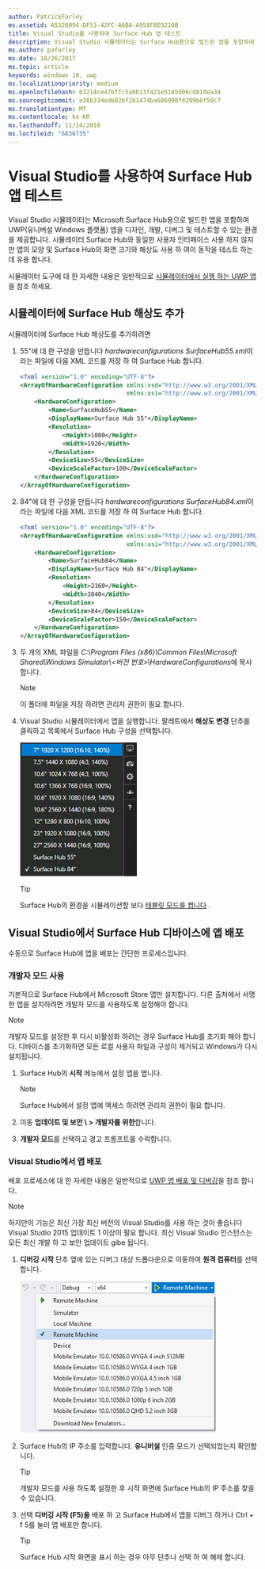 ```yaml
---
author: PatrickFarley
ms.assetid: A5320094-DF53-42FC-A6BA-A958F8E9210B
title: Visual Studio를 사용하여 Surface Hub 앱 테스트
description: Visual Studio 시뮬레이터는 Surface Hub용으로 빌드된 앱을 포함하여 UWP 앱을 디자인, 개발, 디버그 및 테스트하는 환경을 제공합니다.
ms.author: pafarley
ms.date: 10/26/2017
ms.topic: article
keywords: windows 10, uwp
ms.localizationpriority: medium
ms.openlocfilehash: 63214ce47bffc5a0b13f421e5185d06cd810ea34
ms.sourcegitcommit: e38b334edb82bf2b1474ba686990f4299b8f59c7
ms.translationtype: MT
ms.contentlocale: ko-KR
ms.lasthandoff: 11/14/2018
ms.locfileid: "6836735"
---
```

# <a name="test-surface-hub-apps-using-visual-studio"></a>Visual Studio를 사용하여 Surface Hub 앱 테스트
Visual Studio 시뮬레이터는 Microsoft Surface Hub용으로 빌드한 앱을 포함하여 UWP(유니버설 Windows 플랫폼) 앱을 디자인, 개발, 디버그 및 테스트할 수 있는 환경을 제공합니다. 시뮬레이터 Surface Hub와 동일한 사용자 인터페이스 사용 하지 않지만 앱의 모양 및 Surface Hub의 화면 크기와 해상도 사용 하 여이 동작을 테스트 하는 데 유용 합니다.

시뮬레이터 도구에 대 한 자세한 내용은 일반적으로 [시뮬레이터에서 실행 하는 UWP 앱](https://docs.microsoft.com/visualstudio/debugger/run-windows-store-apps-in-the-simulator)을 참조 하세요.

## <a name="add-surface-hub-resolutions-to-the-simulator"></a>시뮬레이터에 Surface Hub 해상도 추가
시뮬레이터에 Surface Hub 해상도를 추가하려면

1. 55"에 대 한 구성을 만듭니다 *hardwareconfigurations SurfaceHub55.xml*이라는 파일에 다음 XML 코드를 저장 하 여 Surface Hub 합니다.  

    ```xml
    <?xml version="1.0" encoding="UTF-8"?>
    <ArrayOfHardwareConfiguration xmlns:xsd="http://www.w3.org/2001/XMLSchema"
                                  xmlns:xsi="http://www.w3.org/2001/XMLSchema-instance">
        <HardwareConfiguration>
            <Name>SurfaceHub55</Name>
            <DisplayName>Surface Hub 55"</DisplayName>
            <Resolution>
                <Height>1080</Height>
                <Width>1920</Width>
            </Resolution>
            <DeviceSize>55</DeviceSize>
            <DeviceScaleFactor>100</DeviceScaleFactor>
        </HardwareConfiguration>
    </ArrayOfHardwareConfiguration>
    ```

2. 84"에 대 한 구성을 만듭니다 *hardwareconfigurations SurfaceHub84.xml*이라는 파일에 다음 XML 코드를 저장 하 여 Surface Hub 합니다.

    ```xml
    <?xml version="1.0" encoding="UTF-8"?>
    <ArrayOfHardwareConfiguration xmlns:xsd="http://www.w3.org/2001/XMLSchema"
                                  xmlns:xsi="http://www.w3.org/2001/XMLSchema-instance">
        <HardwareConfiguration>
            <Name>SurfaceHub84</Name>
            <DisplayName>Surface Hub 84"</DisplayName>
            <Resolution>
                <Height>2160</Height>
                <Width>3840</Width>
            </Resolution>
            <DeviceSize>84</DeviceSize>
            <DeviceScaleFactor>150</DeviceScaleFactor>
        </HardwareConfiguration>
    </ArrayOfHardwareConfiguration>
    ```

3. 두 개의 XML 파일을 *C:\Program Files (x86)\Common Files\Microsoft Shared\Windows Simulator\\&lt;버전 번호&gt;\HardwareConfigurations*에 복사합니다.

   > [!NOTE]
   > 이 폴더에 파일을 저장 하려면 관리자 권한이 필요 합니다.

4. Visual Studio 시뮬레이터에서 앱을 실행합니다. 팔레트에서 **해상도 변경** 단추를 클릭하고 목록에서 Surface Hub 구성을 선택합니다.

    ![Visual Studio 시뮬레이터 해상도](images/vs-simulator-resolutions.png)

   > [!TIP]
   > Surface Hub의 환경을 시뮬레이션할 보다 [태블릿 모드를 켭니다](http://windows.microsoft.com/windows-10/getstarted-like-a-tablet) .

## <a name="deploy-apps-to-a-surface-hub-device-from-visual-studio"></a>Visual Studio에서 Surface Hub 디바이스에 앱 배포
수동으로 Surface Hub에 앱을 배포는 간단한 프로세스입니다.

### <a name="enable-developer-mode"></a>개발자 모드 사용
기본적으로 Surface Hub에서 Microsoft Store 앱만 설치합니다. 다른 출처에서 서명한 앱을 설치하려면 개발자 모드를 사용하도록 설정해야 합니다.

> [!NOTE]
> 개발자 모드를 설정한 후 다시 비활성화 하려는 경우 Surface Hub를 초기화 해야 합니다. 디바이스를 초기화하면 모든 로컬 사용자 파일과 구성이 제거되고 Windows가 다시 설치됩니다.

1. Surface Hub의 **시작** 메뉴에서 설정 앱을 엽니다.

   > [!NOTE]
   > Surface Hub에서 설정 앱에 액세스 하려면 관리자 권한이 필요 합니다.

2. 이동 **업데이트 및 보안 \ > 개발자를 위한**합니다.

3. **개발자 모드**를 선택하고 경고 프롬프트를 수락합니다.

### <a name="deploy-your-app-from-visual-studio"></a>Visual Studio에서 앱 배포
배포 프로세스에 대 한 자세한 내용은 일반적으로 [UWP 앱 배포 및 디버깅](https://msdn.microsoft.com/windows/uwp/debug-test-perf/deploying-and-debugging-uwp-apps)을 참조 합니다.

   > [!NOTE]
   > 하지만이 기능은 최신 가장 최신 버전의 Visual Studio를 사용 하는 것이 좋습니다 Visual Studio 2015 업데이트 1 이상이 필요 합니다. 최신 Visual Studio 인스턴스는 모든 최신 개발 하 고 보안 업데이트 gibe 됩니다.

1. **디버깅 시작** 단추 옆에 있는 디버그 대상 드롭다운으로 이동하여 **원격 컴퓨터**를 선택합니다.

    <!--lcap: in your screenshot, you have local machine selected-->

   ![Visual Studio 디버그 대상 드롭다운](images/vs-debug-target.png)

2. Surface Hub의 IP 주소를 입력합니다. **유니버설** 인증 모드가 선택되었는지 확인합니다.

   > [!TIP] 
   > 개발자 모드를 사용 하도록 설정한 후 시작 화면에 Surface Hub의 IP 주소를 찾을 수 있습니다.

3. 선택 **디버깅 시작 (F5)을** 배포 하 고 Surface Hub에서 앱을 디버그 하거나 Ctrl + f 5를 눌러 앱 배포만 합니다.

   > [!TIP]
   > Surface Hub 시작 화면을 표시 하는 경우 아무 단추나 선택 하 여 해제 합니다.
